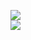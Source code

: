 [![](https://img.shields.io/badge/Made%20With-Github%20Spray-lightgrey.svg?style=for-the-badge&logo=github)](https://github.com/Annihil/github-spray#4635)  
[![](https://i.imgur.com/2DrTn0Z.gif)](https://github.com/Annihil/github-spray)
